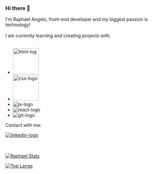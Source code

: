### Hi there 👋

I'm Raphael Angelo, front-end developer and my biggest passion is technology!
<br>
<br>
I am currently learning and creating projects with:
<br>
<br> 
  - <img src="https://img.shields.io/badge/HTML5-E34F26?style=for-the-badge&logo=html5&logoColor=white" alt="html-log" width="80px"/>
  - <img src="https://img.shields.io/badge/CSS3-1572B6?style=for-the-badge&logo=css3&logoColor=white" alt="css-logo" width="80px"/>
  - <img src="https://img.shields.io/badge/JavaScript-F7DF1E?style=for-the-badge&logo=javascript&logoColor=black" alt="js-logo"/>
  - <img src="https://img.shields.io/badge/React-20232A?style=for-the-badge&logo=react&logoColor=61DAFB" alt="react-logo"/>
  - <img src="https://img.shields.io/badge/GIT-E44C30?style=for-the-badge&logo=git&logoColor=white" alt="git-logo"/>

  Contact with me:

<a href="https://www.linkedin.com/in/raphael-augusto-788a22148/" target="_blank">
  <img src="https://img.shields.io/badge/LinkedIn-0077B5?style=for-the-badge&logo=linkedin&logoColor=white" alt="linkedin-logo" margin-left="10px"/>
<a/>
<br />
<br />
<br />

[![Raphael Stats](https://github-readme-stats.vercel.app/api?username=Raphael-Angelo&theme=dracula)](https://github.com/anuraghazra/github-readme-stats)

[![Top Langs](https://github-readme-stats.vercel.app/api/top-langs/?username=Raphael-Angelo&layout=compact&theme=dracula)](https://github.com/anuraghazra/github-readme-stats)
